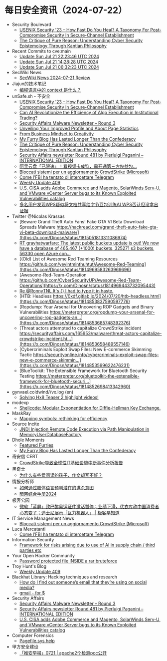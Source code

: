 # 每日安全资讯（2024-07-22）

- Security Boulevard
  - [USENIX Security ’23 – How Fast Do You Heal? A Taxonomy For Post-Compromise Security In Secure-Channel Establishment](https://securityboulevard.com/2024/07/usenix-security-23-how-fast-do-you-heal-a-taxonomy-for-post-compromise-security-in-secure-channel-establishment/)
  - [The Critique of Pure Reason: Understanding Cyber Security Epistemology Through Kantian Philosophy](https://securityboulevard.com/2024/07/the-critique-of-pure-reason-understanding-cyber-security-epistemology-through-kantian-philosophy/)
- Recent Commits to cve:main
  - [Update Sun Jul 21 22:23:46 UTC 2024](https://github.com/trickest/cve/commit/28a082e14e4be17a66de4470ac817e8d99012d61)
  - [Update Sun Jul 21 14:28:28 UTC 2024](https://github.com/trickest/cve/commit/2b6aa97ac5ecebf82ea14c8f99cbc16e9cc1b8b2)
  - [Update Sun Jul 21 06:32:23 UTC 2024](https://github.com/trickest/cve/commit/954a1839e4f8b63794c4c4d2404866443718d139)
- SecWiki News
  - [SecWiki News 2024-07-21 Review](http://www.sec-wiki.com/?2024-07-21)
- Jiajun的技术笔记
  - [编程语言中的 context 是什么？](https://jiajunhuang.com/articles/2024_07_21-context.md.html)
- unSafe.sh - 不安全
  - [USENIX Security ’23 – How Fast Do You Heal? A Taxonomy For Post-Compromise Security In Secure-Channel Establishment](https://buaq.net/go-251683.html)
  - [Can AI Revolutionize the Efficiency of Algo Execution in Institutional Trading?](https://buaq.net/go-251685.html)
  - [Security Affairs Malware Newsletter – Round 3](https://buaq.net/go-251678.html)
  - [Unveiling Your Improved Profile and About Page Statistics](https://buaq.net/go-251686.html)
  - [From Business Mindset to Creativity](https://buaq.net/go-251687.html)
  - [My Furry Blog Has Lasted Longer Than the Confederacy](https://buaq.net/go-251680.html)
  - [The Critique of Pure Reason: Understanding Cyber Security Epistemology Through Kantian Philosophy](https://buaq.net/go-251679.html)
  - [Security Affairs newsletter Round 481 by Pierluigi Paganini – INTERNATIONAL EDITION](https://buaq.net/go-251676.html)
  - [阿里云盘「已限速」！看视频卡成狗，需开通第三方权益包…](https://buaq.net/go-251682.html)
  - [Bloccati sistemi per un aggiornamento CrowdStrike (Microsoft)](https://buaq.net/go-251668.html)
  - [Come l’FBI ha tentato di intercettare Telegram](https://buaq.net/go-251675.html)
  - [Weekly Update 409](https://buaq.net/go-251669.html)
  - [U.S. CISA adds Adobe Commerce and Magento, SolarWinds Serv-U, and VMware vCenter Server bugs to its Known Exploited Vulnerabilities catalog](https://buaq.net/go-251670.html)
  - [多名用户发现WPS疑似将文档共享给字节豆包训练AI WPS否认但没拿出证据](https://buaq.net/go-251657.html)
- Twitter @Nicolas Krassas
  - [Beware Grand Theft Auto Fans! Fake GTA VI Beta Download Spreads Malware https://hackread.com/grand-theft-auto-fake-gta-vi-beta-download-malware/](https://x.com/Dinosn/status/1815051813311086974)
  - [RT grayhatwarfare: The latest public buckets update is out! We now have a database of 465,467 (+1000) buckets, 325271 s3 buckets, 56330 open Azure con...](https://x.com/Dinosn/status/1815052908682977778)
  - [(Old) List of Awesome Red Teaming Resources https://github.com/yeyintminthuhtut/Awesome-Red-Teaming](https://x.com/Dinosn/status/1814969583263969696)
  - [Awesome-Red-Team-Operation https://github.com/CyberSecurityUP/Awesome-Red-Team-Operations](https://x.com/Dinosn/status/1814969443732095443)
  - [Re @RonnyTNL It's {} I had to type it in haste.](https://x.com/Dinosn/status/1814953130011808242)
  - [HTB: Headless https://0xdf.gitlab.io/2024/07/20/htb-headless.html](https://x.com/Dinosn/status/1814853837590597776)
  - [Ropdump: Your Arsenal for Uncovering ROP Gadgets and Binary Vulnerabilities https://meterpreter.org/ropdump-your-arsenal-for-uncovering-rop-gadgets-an...](https://x.com/Dinosn/status/1814853685748392376)
  - [Threat actors attempted to capitalize CrowdStrike incident https://securityaffairs.com/165953/malware/threat-actors-capitalize-crowdstrike-incident.ht...](https://x.com/Dinosn/status/1814853658489557146)
  - [Cybercriminals Exploit Swap Files: New E-commerce Skimming Tactic https://securityonline.info/cybercriminals-exploit-swap-files-new-e-commerce-skimmin...](https://x.com/Dinosn/status/1814853599622476231)
  - [BlueToolkit: The Extensible Framework for Bluetooth Security Testing https://meterpreter.org/bluetoolkit-the-extensible-framework-for-bluetooth-securi...](https://x.com/Dinosn/status/1814852698413342960)
- gynvael.coldwind//vx.log (en)
  - [Solving Hx8 Teaser 2 highlight videos!](https://gynvael.coldwind.pl/?id=789)
- modexp
  - [Shellcode: Modular Exponentiation for Diffie-Hellman Key Exchange.](https://modexp.wordpress.com/2024/07/21/modexp_key_xchg/)
- MaskRay
  - [Mapping symbols: rethinking for efficiency](https://maskray.me/blog/2024-07-21-mapping-symbols-rethinking-for-efficiency)
- Source Incite
  - [JNDI Injection Remote Code Execution via Path Manipulation in MemoryUserDatabaseFactory](https://srcincite.io/blog/2024/07/21/jndi-injection-rce-via-path-manipulation-in-memoryuserdatabasefactory.html)
- Dhole Moments
  - [Featured Furries](https://soatok.blog/2024/07/21/featured-furries/)
  - [My Furry Blog Has Lasted Longer Than the Confederacy](https://soatok.blog/2024/07/21/my-furry-blog-has-lasted-longer-than-the-confederacy/)
- 奇安信 CERT
  - [CrowdStrike导致全球性IT基础设施中断事件分析报告](https://mp.weixin.qq.com/s?__biz=MzU5NDgxODU1MQ==&mid=2247501763&idx=1&sn=3714d555ecf347d22ba237fc80c5131a&chksm=fe79e35bc90e6a4d32699034dcf6c752d63eb31305f62c9a2ff63f852f69c24b89743c314aca&scene=58&subscene=0#rd)
- 黑奇士
  - [为什么有些爱阅读的孩子，作文却写不好？](https://mp.weixin.qq.com/s?__biz=MzI5ODYwNTE4Nw==&mid=2247488313&idx=1&sn=abed910295a107f3a51927f661ff898c&chksm=eca21cd5dbd595c3d9d5284463932f50396944fdf3fa255beac58224b02a96b4043918855109&scene=58&subscene=0#rd)
- 情报分析师
  - [如何通过肢体语言预判潜在的谋杀意图](https://mp.weixin.qq.com/s?__biz=MzA3Mjc1MTkwOA==&mid=2650553122&idx=1&sn=49c97f3e7526280ab12f1e9d2d60bf30&chksm=87111569b0669c7f71566be7d87f607b53e08fd38cbaa8335619210e32ad0d717bf40043e327&scene=58&subscene=0#rd)
  - [暗网综合手册2024](https://mp.weixin.qq.com/s?__biz=MzA3Mjc1MTkwOA==&mid=2650553122&idx=2&sn=bd3349e8687e15a6707785b99d9f2233&chksm=87111569b0669c7f968f303e760fdaa6d45e0af3473031ff966311191f7bff8ec7293797b069&scene=58&subscene=0#rd)
- 极客公园
  - [微软「蓝屏」致巴黎奥运证件激活暂停；业绩下滑，优衣库称中国消费者心态变了；迪士尼展示「瓦力机器人」 | 极客早知道](https://mp.weixin.qq.com/s?__biz=MTMwNDMwODQ0MQ==&mid=2653048046&idx=1&sn=078d476e23d2bd5f07c9d021ece3bfca&chksm=7e5731584920b84e3bfeb41b7f29611c21037865db48dbb183a087f7082ed73754fead005713&scene=58&subscene=0#rd)
- IT Service Management News
  - [Bloccati sistemi per un aggiornamento CrowdStrike (Microsoft)](http://blog.cesaregallotti.it/2024/07/bloccati-sistemi-per-un-aggiornamento.html)
- Luca Mercatanti
  - [Come l’FBI ha tentato di intercettare Telegram](https://luca-mercatanti.com/come-lfbi-ha-tentato-di-intercettare-telegram/?utm_source=rss&utm_medium=rss&utm_campaign=come-lfbi-ha-tentato-di-intercettare-telegram)
- Information Security
  - [Framework for risks arising due to use of AI in supply chain / third parties etc](https://www.reddit.com/r/Information_Security/comments/1e8lpwr/framework_for_risks_arising_due_to_use_of_ai_in/)
- Your Open Hacker Community
  - [Password protected file INSIDE a rar bruteforce](https://www.reddit.com/r/HowToHack/comments/1e8pj3o/password_protected_file_inside_a_rar_bruteforce/)
- Troy Hunt's Blog
  - [Weekly Update 409](https://www.troyhunt.com/weekly-update-409/)
- Blackhat Library: Hacking techniques and research
  - [How do I find out someone’s email that they’re using on social media?](https://www.reddit.com/r/blackhat/comments/1e8t0a2/how_do_i_find_out_someones_email_that_theyre/)
  - [gmail - for $](https://www.reddit.com/r/blackhat/comments/1e8dtky/gmail_for/)
- Security Affairs
  - [Security Affairs Malware Newsletter – Round 3](https://securityaffairs.com/166014/malware/security-affairs-malware-newsletter-round-3.html)
  - [Security Affairs newsletter Round 481 by Pierluigi Paganini – INTERNATIONAL EDITION](https://securityaffairs.com/166006/breaking-news/security-affairs-newsletter-round-481-by-pierluigi-paganini-international-edition.html)
  - [U.S. CISA adds Adobe Commerce and Magento, SolarWinds Serv-U, and VMware vCenter Server bugs to its Known Exploited Vulnerabilities catalog](https://securityaffairs.com/165981/hacking/u-s-cisa-adds-adobe-commerce-and-magento-solarwinds-serv-u-and-vmware-vcenter-server-bugs-to-its-known-exploited-vulnerabilities-catalog.html)
- Computer Forensics
  - [Pagefile.sys help](https://www.reddit.com/r/computerforensics/comments/1e8dnwu/pagefilesys_help/)
- 甲方安全建设
  - [「推安早报」0721 | apache2个检测poc公开](https://mp.weixin.qq.com/s?__biz=MzU0MDcyMTMxOQ==&mid=2247487637&idx=1&sn=6229121098df1fb61d8329fd41691f72&chksm=fb35b95dcc42304b684e585cae8bda7bf94df3255303709e86078dc1c4146f940858080b2d1c&scene=58&subscene=0#rd)
